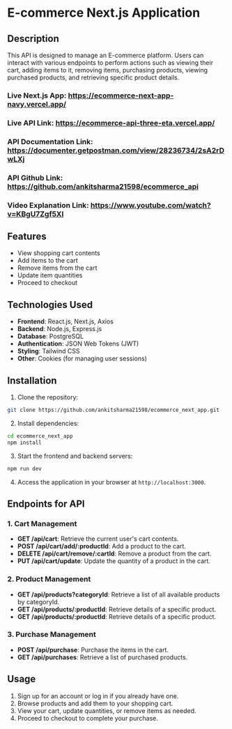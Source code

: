 
# E-commerce Next.js Application 

## Description

This API is designed to manage an E-commerce platform. Users can interact with various endpoints to perform actions such as viewing their cart, adding items to it, removing items, purchasing products, viewing purchased products, and retrieving specific product details.

### Live Next.js App: https://ecommerce-next-app-navy.vercel.app/

### Live API Link: https://ecommerce-api-three-eta.vercel.app/

### API Documentation Link: https://documenter.getpostman.com/view/28236734/2sA2rDwLXj

### API Github Link: https://github.com/ankitsharma21598/ecommerce_api

### Video Explanation Link: https://www.youtube.com/watch?v=KBgU7Zgf5XI

## Features

- View shopping cart contents
- Add items to the cart
- Remove items from the cart
- Update item quantities
- Proceed to checkout

## Technologies Used

- **Frontend**: React.js, Next.js, Axios
- **Backend**: Node.js, Express.js
- **Database**: PostgreSQL
- **Authentication**: JSON Web Tokens (JWT)
- **Styling**: Tailwind CSS
- **Other**: Cookies (for managing user sessions)

## Installation

1. Clone the repository:

```bash
git clone https://github.com/ankitsharma21598/ecommerce_next_app.git
```

2. Install dependencies:

```bash
cd ecommerce_next_app
npm install
```

3. Start the frontend and backend servers:

```bash
npm run dev
```

4. Access the application in your browser at `http://localhost:3000`.

## Endpoints for API

### 1. Cart Management

- **GET /api/cart**: Retrieve the current user's cart contents.
- **POST /api/cart/add/:productId**: Add a product to the cart.
- **DELETE /api/cart/remove/:cartId**: Remove a product from the cart.
- **PUT /api/cart/update**: Update the quantity of a product in the cart.

### 2. Product Management

- **GET /api/products?categoryId**: Retrieve a list of all available products by categoryId.
- **GET /api/products/:productId**: Retrieve details of a specific product.
- **GET /api/products/:productId**: Retrieve details of a specific product.

### 3. Purchase Management

- **POST /api/purchase**: Purchase the items in the cart.
- **GET /api/purchases**: Retrieve a list of purchased products.

## Usage

1. Sign up for an account or log in if you already have one.
2. Browse products and add them to your shopping cart.
3. View your cart, update quantities, or remove items as needed.
4. Proceed to checkout to complete your purchase.
